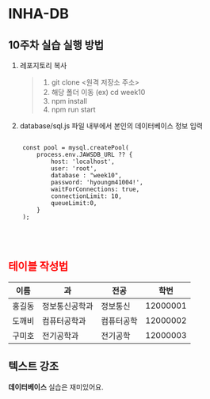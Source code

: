 # INHA-DB

## 10주차 실습 실행 방법
1. 레포지토리 복사
    > 1. git clone <원격 저장소 주소>
    > 2. 해당 폴더 이동 (ex) cd week10
    > 3. npm install
    > 4. npm run start

2. database/sql.js 파일 내부에서 본인의 데이터베이스 정보 입력
<pre>
<code>
    const pool = mysql.createPool(
        process.env.JAWSDB_URL ?? {
            host: 'localhost',
            user: 'root',
            database : "week10",
            password: 'hyoungm41004!',
            waitForConnections: true,
            connectionLimit: 10,
            queueLimit:0,
        }
    );
</code>
</pre>

<br>

## <span style="color:red">**테이블 작성법**</span>

이름|과|전공|학번
---|---|---|---|
홍길동|정보통신공학과|정보통신|12000001
도깨비|컴퓨터공학과|컴퓨터공학|12000002
구미호|전기공학과|전기공학|12000003

## 텍스트 강조
 **데이터베이스** 실습은 재미있어요.
